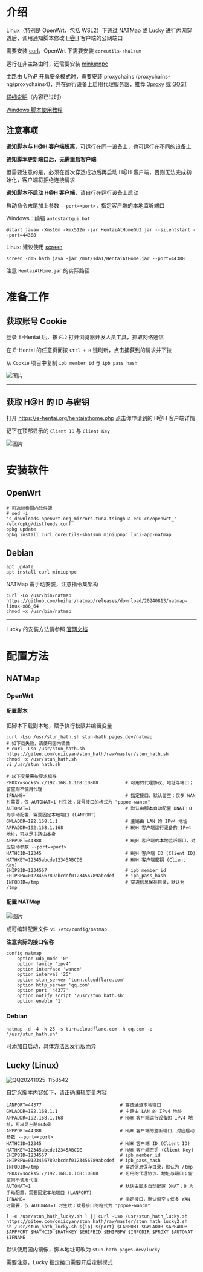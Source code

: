 # 介绍

Linux（特别是 OpenWrt，包括 WSL2）下通过 [NATMap](https://github.com/heiher/natmap) 或 [Lucky](https://lucky666.cn/) 进行内网穿透后，调用通知脚本修改 [H@H](https://ehwiki.org/wiki/Hentai@Home) 客户端的公网端口

需要安装 [curl](https://curl.se/)，OpenWrt 下需要安装 `coreutils-sha1sum`

运行在非主路由时，还需要安装 [miniupnpc](http://miniupnp.free.fr/)

主路由 UPnP 开启安全模式时，需要安装 proxychains (proxychains-ng/proxychains4)，并在运行设备上启用代理服务器，推荐 [3proxy](https://3proxy.ru/) 或 [GOST](https://gost.run/)

~~[详细说明](https://www.bilibili.com/read/cv35051332/)~~（内容已过时）

[Windows 脚本使用教程](https://www.bilibili.com/read/cv36825243/)

## 注意事项

**通知脚本与 H@H 客户端脱离**，可运行在同一设备上，也可运行在不同的设备上

**通知脚本更新端口后，无需重启客户端**

但需要注意的是，必须在首次穿透成功后再启动 H@H 客户端，否则无法完成初始化，客户端将拒绝连接请求

**通知脚本不启动 H@H 客户端**，请自行在运行设备上启动

启动命令末尾加上参数 `--port=<port>`，指定客户端的本地监听端口

Windows：编辑 `autostartgui.bat`

`@start javaw -Xms16m -Xmx512m -jar HentaiAtHomeGUI.jar --silentstart --port=44388`

Linux: 建议使用 [screen](https://www.gnu.org/software/screen/)

`screen -dmS hath java -jar /mnt/sda1/HentaiAtHome.jar --port=44388`

注意 `HentaiAtHome.jar` 的实际路径

# 准备工作

## 获取账号 Cookie

登录 E-Hentai 后，按 `F12` 打开浏览器开发人员工具，抓取网络通信

在 E-Hentai 的任意页面按 `Ctrl + R` 键刷新，点击捕获到的请求并下拉

从 `Cookie` 项目中复制 `ipb_member_id` 与 `ipb_pass_hash`

![图片](https://github.com/user-attachments/assets/a9e29f06-1d18-4768-97b5-a2cf2e842c9d)

---

## 获取 H@H 的 ID 与密钥

打开 https://e-hentai.org/hentaiathome.php 点击你申请到的 H@H 客户端详情

记下在顶部显示的 `Client ID` 与 `Client Key`

![图片](https://github.com/user-attachments/assets/ebf88a7b-a639-456c-a95a-d2dabbeb210d)

# 安装软件

## OpenWrt

```
# 可选替换国内软件源
# sed -i 's_downloads.openwrt.org_mirrors.tuna.tsinghua.edu.cn/openwrt_' /etc/opkg/distfeeds.conf
opkg update
opkg install curl coreutils-sha1sum miniupnpc luci-app-natmap
```

## Debian

```
apt update
apt install curl miniupnpc
```

NATMap 需手动安装，注意指令集架构

```
curl -Lo /usr/bin/natmap https://github.com/heiher/natmap/releases/download/20240813/natmap-linux-x86_64
chmod +x /usr/bin/natmap
```

---

Lucky 的安装方法请参照 [官网文档](https://lucky666.cn/docs/install)

# 配置方法

## NATMap

### OpenWrt

#### 配置脚本

把脚本下载到本地，赋予执行权限并编辑变量

```
curl -Lso /usr/stun_hath.sh stun-hath.pages.dev/natmap
# 如下载失败，请使用国内镜像
# curl -Lso /usr/stun_hath.sh https://gitee.com/oniicyan/stun_hath/raw/master/stun_hath.sh
chmod +x /usr/stun_hath.sh
vi /usr/stun_hath.sh
```

```
# 以下变量需按要求填写
PROXY=socks5://192.168.1.168:10808          # 可用的代理协议、地址与端口；留空则不使用代理
IFNAME=                                     # 指定接口，默认留空；仅多 WAN 时需要，仅 AUTONAT=1 时生效；拨号接口的格式为 "pppoe-wancm"
AUTONAT=1                                   # 默认由脚本自动配置 DNAT；0 为手动配置，需要固定本地端口 (LANPORT)
GWLADDR=192.168.1.1                         # 主路由 LAN 的 IPv4 地址
APPADDR=192.168.1.168                       # H@H 客户端运行设备的 IPv4 地址，可以是主路由本身
APPPORT=44388                               # H@H 客户端的本地监听端口，对应启动参数 --port=<port>
HATHCID=12345                               # H@H 客户端 ID (Client ID)
HATHKEY=12345abcde12345ABCDE                # H@H 客户端密钥 (Client Key)
EHIPBID=1234567                             # ipb_member_id
EHIPBPW=0123456789abcdef0123456789abcdef    # ipb_pass_hash
INFODIR=/tmp                                # 穿透信息保存目录，默认为 /tmp
```

#### 配置 NATMap

![图片](https://github.com/user-attachments/assets/ed87788e-6a9f-45a2-ac67-833a2bcb5945)

或可编辑配置文件 `vi /etc/config/natmap`

**注意实际的接口名称**

```
config natmap
	option udp_mode '0'
	option family 'ipv4'
	option interface 'wancm'
	option interval '25'
	option stun_server 'turn.cloudflare.com'
	option http_server 'qq.com'
	option port '44377'
	option notify_script '/usr/stun_hath.sh'
	option enable '1'
```

### Debian

`natmap -d -4 -k 25 -s turn.cloudflare.com -h qq.com -e "/usr/stun_hath.sh"`

可添加自启动，具体方法因发行版而异

## Lucky (Linux)

![QQ20241025-1158542](https://github.com/user-attachments/assets/0bcac64d-0165-4605-905d-66e151481549)

自定义脚本内容如下，请正确编辑变量内容

```
LANPORT=44377                             # 穿透通道本地端口
GWLADDR=192.168.1.1                       # 主路由 LAN 的 IPv4 地址
APPADDR=192.168.1.168	                  # H@H 客户端运行设备的 IPv4 地址，可以是主路由本身
APPPORT=44388                             # H@H 客户端的监听端口，对应启动参数 --port=<port>
HATHCID=12345                             # H@H 客户端 ID (Client ID)
HATHKEY=12345abcde12345ABCDE              # H@H 客户端密钥 (Client Key)
EHIPBID=1234567                           # ipb_member_id
EHIPBPW=0123456789abcdef0123456789abcdef  # ipb_pass_hash
INFODIR=/tmp                              # 穿透信息保存目录，默认为 /tmp
PROXY=socks5://192.168.1.168:10808        # 可用的代理协议、地址与端口；留空则不使用代理
AUTONAT=1                                 # 默认由脚本自动配置 DNAT；0 为手动配置，需要固定本地端口 (LANPORT)
IFNAME=                                   # 指定接口，默认留空；仅多 WAN 时需要，仅 AUTONAT=1 时生效；拨号接口的格式为 "pppoe-wancm"

[ -e /usr/stun_hath_lucky.sh ] || curl -Lso /usr/stun_hath_lucky.sh https://gitee.com/oniicyan/stun_hath/raw/master/stun_hath_lucky2.sh
sh /usr/stun_hath_lucky.sh ${ip} ${port} $LANPORT $GWLADDR $APPADDR $APPPORT $HATHCID $HATHKEY $EHIPBID $EHIPBPW $INFODIR $PROXY $AUTONAT $IFNAME
```

默认使用国内镜像，脚本地址可改为 `stun-hath.pages.dev/lucky`

需要注意，Lucky 指定接口需要开启定制模式
